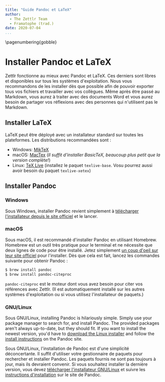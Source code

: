 ```yaml
---
title: "Guide Pandoc et LaTeX"
author:
  - The Zettlr Team
  - Framatophe (trad.)
date: 2020-07-04
...
```


\pagenumbering{gobble}

# Installer Pandoc et LaTeX

Zettlr fonctionne au mieux avec Pandoc et LaTeX. Ces derniers sont libres et disponibles sur tous les systèmes d'exploitation. Nous vous recommandons de les installer dès que possible afin de pouvoir exporter tous vos fichiers et travailler avec vos collègues. Même après être passé au Markdown, vous aurez à traiter avec des documents Word et vous aurez besoin de partager vos réflexions avec des personnes qui n'utilisent pas le Markdown.

## Installer LaTeX

LaTeX peut être déployé avec un installateur standard sur toutes les plateformes. Les distributions recommandées sont :

* Windows: [MikTeX](https://miktex.org/download)
* macOS: [MacTex](https://www.tug.org/mactex/morepackages.html) (_Il suffit d'installer BasicTeX, beaucoup plus petit que la version complète!_)
* Linux: [TeX Live](https://www.tug.org/texlive/) (installez le paquet `texlive-base`. Vosu pourrez aussi avoir besoin du paquet `texlive-xetex`)

## Installer Pandoc

### Windows

Sous Windows, installer Pandoc revient simplement à [télécharger l'installateur depuis le site officiel](https://github.com/jgm/pandoc/releases/latest) et le lancer.

### macOS

Sous macOS, il est recommandé d'installer Pandoc en utilisant Homebrew. Homebrew est un outil très pratique pour le terminal et ne nécessite que deux lignes de code pour être installé. Jetez simplement [un coup d'oeil sur leur site officiel](https://brew.sh/) pour l'installer. Dès que cela est fait, lancez les commandes suivante pour obtenir Pandoc :

```bash
$ brew install pandoc
$ brew install pandoc-citeproc
```

`pandoc-citeproc` est le moteur dont vous avez besoin pour citer vos références avec Zettlr. (Il est automatiquement installé sur les autres systèmes d'exploitation ou si vous utilisez l'installateur de paquets.)

### GNU/Linux

Sous GNU/Linux, installing Pandoc is hilariously simple. Simply use your package manager to search for, and install Pandoc. The provided packages aren't always up-to-date, but they should fit. If you want to install the newest version, you'd have to [download the Linux installer](https://github.com/jgm/pandoc/releases/latest) and follow the [install instructions](https://pandoc.org/installing.html) on the Pandoc site.

Sous GNU/Linux, l'installation de Pandoc est d'une simplicité déconcertante. Il suffit d'utiliser votre gestionnaire de paquets pour rechercher et installer Pandoc. Les paquets fournis ne sont pas toujours à jour, mais ils devraient convenir. Si vous souhaitez installer la dernière version, vous devez [télécharger l'installateur GNU/Linux](https://github.com/jgm/pandoc/releases/latest) et suivre les [instructions d'installation](https://pandoc.org/installing.html) sur le site de Pandoc.


